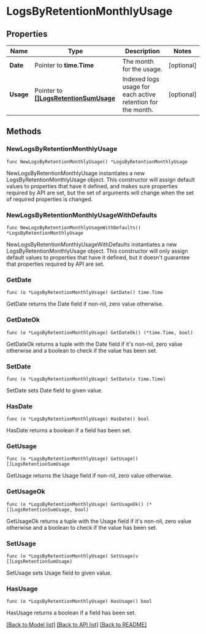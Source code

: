 # LogsByRetentionMonthlyUsage

## Properties

| Name      | Type                                                               | Description                                                 | Notes      |
| --------- | ------------------------------------------------------------------ | ----------------------------------------------------------- | ---------- |
| **Date**  | Pointer to **time.Time**                                           | The month for the usage.                                    | [optional] |
| **Usage** | Pointer to [**[]LogsRetentionSumUsage**](LogsRetentionSumUsage.md) | Indexed logs usage for each active retention for the month. | [optional] |

## Methods

### NewLogsByRetentionMonthlyUsage

`func NewLogsByRetentionMonthlyUsage() *LogsByRetentionMonthlyUsage`

NewLogsByRetentionMonthlyUsage instantiates a new LogsByRetentionMonthlyUsage object.
This constructor will assign default values to properties that have it defined,
and makes sure properties required by API are set, but the set of arguments
will change when the set of required properties is changed.

### NewLogsByRetentionMonthlyUsageWithDefaults

`func NewLogsByRetentionMonthlyUsageWithDefaults() *LogsByRetentionMonthlyUsage`

NewLogsByRetentionMonthlyUsageWithDefaults instantiates a new LogsByRetentionMonthlyUsage object.
This constructor will only assign default values to properties that have it defined,
but it doesn't guarantee that properties required by API are set.

### GetDate

`func (o *LogsByRetentionMonthlyUsage) GetDate() time.Time`

GetDate returns the Date field if non-nil, zero value otherwise.

### GetDateOk

`func (o *LogsByRetentionMonthlyUsage) GetDateOk() (*time.Time, bool)`

GetDateOk returns a tuple with the Date field if it's non-nil, zero value otherwise
and a boolean to check if the value has been set.

### SetDate

`func (o *LogsByRetentionMonthlyUsage) SetDate(v time.Time)`

SetDate sets Date field to given value.

### HasDate

`func (o *LogsByRetentionMonthlyUsage) HasDate() bool`

HasDate returns a boolean if a field has been set.

### GetUsage

`func (o *LogsByRetentionMonthlyUsage) GetUsage() []LogsRetentionSumUsage`

GetUsage returns the Usage field if non-nil, zero value otherwise.

### GetUsageOk

`func (o *LogsByRetentionMonthlyUsage) GetUsageOk() (*[]LogsRetentionSumUsage, bool)`

GetUsageOk returns a tuple with the Usage field if it's non-nil, zero value otherwise
and a boolean to check if the value has been set.

### SetUsage

`func (o *LogsByRetentionMonthlyUsage) SetUsage(v []LogsRetentionSumUsage)`

SetUsage sets Usage field to given value.

### HasUsage

`func (o *LogsByRetentionMonthlyUsage) HasUsage() bool`

HasUsage returns a boolean if a field has been set.

[[Back to Model list]](../README.md#documentation-for-models) [[Back to API list]](../README.md#documentation-for-api-endpoints) [[Back to README]](../README.md)
